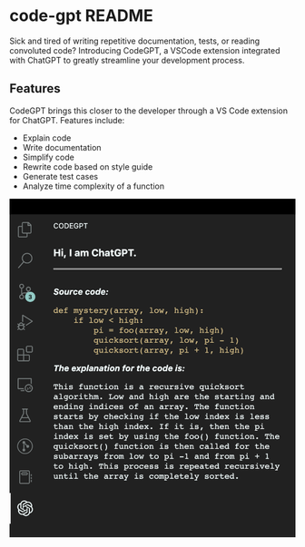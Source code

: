 # code-gpt README

Sick and tired of writing repetitive documentation, tests, or reading convoluted code? Introducing CodeGPT, a VSCode extension integrated with ChatGPT to greatly streamline your development process.

## Features

CodeGPT brings this closer to the developer through a VS Code extension for ChatGPT. Features include:

- Explain code
- Write documentation
- Simplify code
- Rewrite code based on style guide
- Generate test cases
- Analyze time complexity of a function

![Alt text](https://github.com/jialin7878/code-gpt/blob/main/static/explain_code.png "a title")

